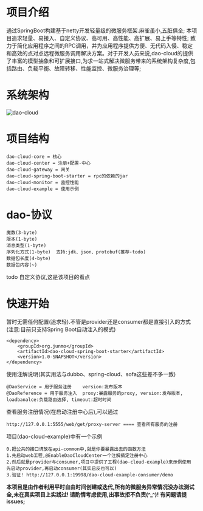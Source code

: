 # 项目介绍
通过SpringBoot构建基于netty开发轻量级的微服务框架.麻雀虽小,五脏俱全;
本项目追求轻量、易接入、自定义协议、高可用、高性能、高扩展、易上手等特性;
致力于简化应用程序之间的RPC调用，并为应用程序提供方便、无代码入侵、稳定和高效的点对点远程微服务调用解决方案。对于开发人员来说,dao-cloud的提供了丰富的模型抽象和可扩展接口,为求一站式解决微服务带来的系统架构复杂度,包括路由、负载平衡、故障转移、性能监控、微服务治理等;

# 系统架构
![dao-cloud](https://user-images.githubusercontent.com/27397567/216245222-ffa99ab7-097a-4ba6-a5b4-7637da06b37f.jpg)

# 项目结构
    dao-cloud-core = 核心
    dao-cloud-center = 注册+配置-中心
    dao-cloud-gateway = 网关
    dao-cloud-spring-boot-starter = rpc的依赖的jar
    dao-cloud-monitor = 监控性能
    dao-cloud-example = 使用示例

# dao-协议
    魔数(3-byte)
    版本(1-byte)
    消息类型(1-byte)
    序列化方式(1-byte)  支持:jdk、json、protobuf(推荐-todo)
    数据包长度(4-byte)
    数据包内容(~)

todo 自定义协议,这是该项目的看点

# 快速开始
暂时无需任何配置(追求轻).不管是provider还是consumer都是直接引入的方式(注意:目前只支持Spring Boot自动注入的模式)

    <dependency>
        <groupId>org.junmo</groupId>
        <artifactId>dao-cloud-spring-boot-starter</artifactId>
        <version>1.0-SNAPSHOT</version>
    </dependency>

使用注解说明(其实用法与dubbo、spring-cloud、sofa这些差不多一致)

    @DaoService = 用于服务注册    version:发布版本
    @DaoReference = 用于服务注入  proxy:暴露服务的proxy, version:发布版本, loadbanalce:负载路由选择, timeout:超时时间

查看服务注册情况(在启动注册中心后),可以通过

    http://127.0.0.1:5555/web/get/proxy-server ==== 查看所有服务的注册

项目(dao-cloud-example)中有一个示例

    0.把公共的接口请放在api-common中,就是你要暴露出去的函数方法
    1.先启动web工程,@EnableDaoCloudCenter一个注解搞定注册中心
    2.然后就是provider与consumer,项目中提供了工程(dao-cloud-example)来示例使用
    先启动provider,再启动consumer(其实启反也可以)
    3.验证! http://127.0.0.1:19998/dao-cloud-example-consumer/demo

**本项目是由作者利用平时自由时间创建或迭代,所有的微服务异常情况没办法测试全,未在真实项目上实践过! 请酌情考虑使用,出事故拒不负责(^_^)! 有问题请提issues;**
    
        



   
    
    
    

